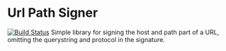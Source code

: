 # Url Path Signer
[![Build Status](https://travis-ci.org/nippe/url-path-signer.svg)](https://travis-ci.org/nippe/url-path-signer)
Simple library for signing the host and path part of a URL, omitting the querystring and protocol in the signature.
